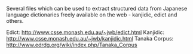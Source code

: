 Several files which can be used to extract structured data from Japanese language dictionaries freely available on the web - kanjidic, edict and others.

Edict: http://www.csse.monash.edu.au/~jwb/edict.html
Kanjidic: http://www.csse.monash.edu.au/~jwb/kanjidic.html
Tanaka Corpus: http://www.edrdg.org/wiki/index.php/Tanaka_Corpus